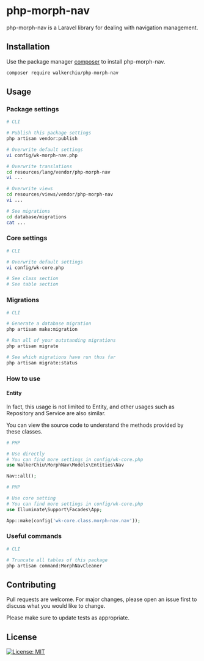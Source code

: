 # php-morph-nav

php-morph-nav is a Laravel library for dealing with navigation management.

## Installation

Use the package manager [composer](https://getcomposer.org/download/) to install php-morph-nav.

``` bash
composer require walkerchiu/php-morph-nav
```

## Usage

### Package settings

``` bash
# CLI

# Publish this package settings
php artisan vendor:publish

# Overwrite default settings
vi config/wk-morph-nav.php

# Overwrite translations
cd resources/lang/vendor/php-morph-nav
vi ...

# Overwrite views
cd resources/views/vendor/php-morph-nav
vi ...

# See migrations
cd database/migrations
cat ...
```

### Core settings

``` bash
# CLI

# Overwrite default settings
vi config/wk-core.php

# See class section
# See table section
```

### Migrations

``` bash
# CLI

# Generate a database migration
php artisan make:migration

# Run all of your outstanding migrations
php artisan migrate

# See which migrations have run thus far
php artisan migrate:status
```

### How to use

#### Entity

In fact, this usage is not limited to Entity, and other usages such as Repository and Service are also similar.

You can view the source code to understand the methods provided by these classes.

``` php
# PHP

# Use directly
# You can find more settings in config/wk-core.php
use WalkerChiu\MorphNav\Models\Entities\Nav

Nav::all();
```

``` php
# PHP

# Use core setting
# You can find more settings in config/wk-core.php
use Illuminate\Support\Facades\App;

App::make(config('wk-core.class.morph-nav.nav'));
```

### Useful commands

``` bash
# CLI

# Truncate all tables of this package
php artisan command:MorphNavCleaner
```

## Contributing

Pull requests are welcome. For major changes, please open an issue first to discuss what you would like to change.

Please make sure to update tests as appropriate.

## License

[![License: MIT](https://img.shields.io/badge/License-MIT-yellow.svg)](https://opensource.org/licenses/MIT)
